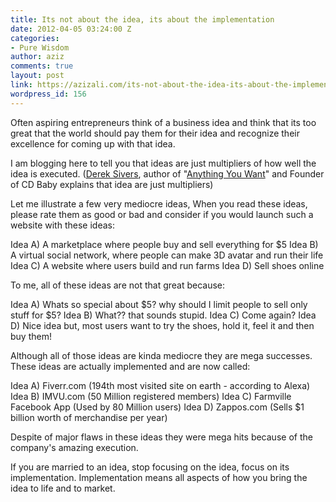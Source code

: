 ```yaml
---
title: Its not about the idea, its about the implementation
date: 2012-04-05 03:24:00 Z
categories:
- Pure Wisdom
author: aziz
comments: true
layout: post
link: https://azizali.com/its-not-about-the-idea-its-about-the-implementation/
wordpress_id: 156
---
```


Often aspiring entrepreneurs think of a business idea and think that its too great that the world should pay them for their idea and recognize their excellence for coming up with that idea.

I am blogging here to tell you that ideas are just multipliers of how well the idea is executed. ([Derek Sivers](http://sivers.org/), author of "[Anything You Want](http://sivers.org/a)" and Founder of CD Baby explains that idea are just multipliers)

Let me illustrate a few very mediocre ideas, When you read these ideas, please rate them as good or bad and consider if you would launch such a website with these ideas:

Idea A) A marketplace where people buy and sell everything for $5
Idea B) A virtual social network, where people can make 3D avatar and run their life
Idea C) A website where users build and run farms
Idea D) Sell shoes online

To me, all of these ideas are not that great because:

Idea A) Whats so special about $5? why should I limit people to sell only stuff for $5?
Idea B) What?? that sounds stupid.
Idea C) Come again?
Idea D) Nice idea but, most users want to try the shoes, hold it, feel it and then buy them!

Although all of those ideas are kinda mediocre they are mega successes. These ideas are actually implemented and are now called:

Idea A) Fiverr.com (194th most visited site on earth - according to Alexa)
Idea B) IMVU.com (50 Million registered members)
Idea C) Farmville Facebook App (Used by 80 Million users)
Idea D) Zappos.com (Sells $1 billion worth of merchandise per year)

Despite of major flaws in these ideas they were mega hits because of the company's amazing execution.

If you are married to an idea, stop focusing on the idea, focus on its implementation. Implementation means all aspects of how you bring the idea to life and to market.




